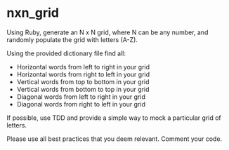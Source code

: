 nxn_grid
========
Using Ruby, generate an N x N grid, where N can be any number, and randomly populate the grid with letters (A-Z).

Using the provided dictionary file find all:

* Horizontal words from left to right in your grid
* Horizontal words from right to left in your grid
* Vertical words from top to bottom in your grid
* Vertical words from bottom to top in your grid
* Diagonal words from left to right in your grid
* Diagonal words from right to left in your grid

If possible, use TDD and provide a simple way to mock a particular grid of letters.

Please use all best practices that you deem relevant. Comment your code.

